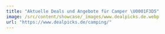 ```yaml
---
title: "Aktuelle Deals und Angebote für Camper \U0001F3D5️"
image: /src/content/showcase/_images/www.dealpicks.de.webp
url: "https://www.dealpicks.de/camping/"
---
```

